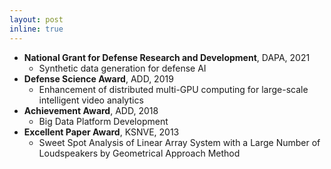 ```yaml
---
layout: post
inline: true
---
```


- **National Grant for Defense Research and Development**, DAPA, 2021
  - Synthetic data generation for defense AI
- **Defense Science Award**, ADD, 2019
  - Enhancement of distributed multi-GPU computing for large-scale intelligent video analytics
- **Achievement Award**, ADD, 2018
  - Big Data Platform Development
- **Excellent Paper Award**, KSNVE, 2013
  - Sweet Spot Analysis of Linear Array System with a Large Number of Loudspeakers by Geometrical Approach Method
  